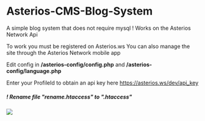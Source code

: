 # Asterios-CMS-Blog-System
A simple blog system that does not require mysql ! Works on the Asterios Network Api

To work you must be registered on Asterios.ws
You can also manage the site through the Asterios Network mobile app

Edit config in <strong>/asterios-config/config.php</strong> and <strong>/asterios-config/language.php</strong> 

Enter your ProfileId 
to obtain an api key here https://asterios.ws/dev/api_key
<h5>! Rename file "rename.htaccess" to ".htaccess"</h5>

<img src="https://asterios.ws/post/asterios_846a711fbd.jpg">
